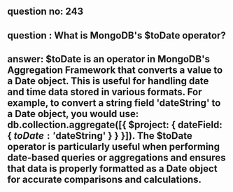
      
## question no: 243

## question : What is MongoDB's $toDate operator?

## answer: $toDate is an operator in MongoDB's Aggregation Framework that converts a value to a Date object. This is useful for handling date and time data stored in various formats. For example, to convert a string field 'dateString' to a Date object, you would use: db.collection.aggregate([{ $project: { dateField: { $toDate: '$dateString' } } }]). The $toDate operator is particularly useful when performing date-based queries or aggregations and ensures that data is properly formatted as a Date object for accurate comparisons and calculations.
      